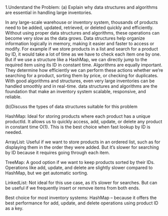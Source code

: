 1.Understand the Problem:
(a) Explain why data structures and algorithms are essential in handling large inventories.

In any large-scale warehouse or inventory system, thousands of products need to be added, updated, retrieved, or deleted quickly and efficiently.
Without using proper data structures and algorithms, these operations can become very slow as the data grows.
Data structures help organize information logically in memory, making it easier and faster to access or modify.
For example if we store products in a list and search for a product by ID, it would take a lot of time as we have to check each item one by one. But if we use a structure like a HashMap, we can directly jump to the required item using its ID in constant time.
Algorithms are equally important. They determine how efficiently we can perform these actions whether we’re searching for a product, sorting them by price, or checking for duplicates.
With good algorithms and structures, even very large inventories can be handled smoothly and in real-time.
data structures and algorithms are the foundation that make an inventory system scalable, responsive, and reliable.

(b)Discuss the types of data structures suitable for this problem

HashMap:
Ideal for storing products where each product has a unique productId. It allows us to quickly access, add, update, or delete any product in constant time O(1). This is the best choice when fast lookup by ID is needed.

ArrayList:
Useful if we want to store products in an ordered list, such as for displaying them in the order they were added. But it’s slower for searching by ID because it requires going through each item.

TreeMap:
A good option if we want to keep products sorted by their IDs. Operations like add, update, and delete are slightly slower compared to HashMap, but we get automatic sorting.

LinkedList:
Not ideal for this use case, as it’s slower for searches. But can be useful if we frequently insert or remove items from both ends.

Best choice for most inventory systems:
HashMap – because it offers the best performance for add, update, and delete operations using product ID as a key.
